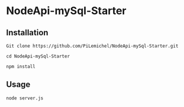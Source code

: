 # NodeApi-mySql-Starter
## Installation
```
Git clone https://github.com/PiLemichel/NodeApi-mySql-Starter.git
```
```
cd NodeApi-mySql-Starter
```
```
npm install
```

## Usage
```
node server.js
```



